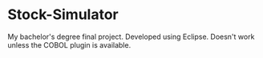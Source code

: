 # Stock-Simulator
My bachelor's degree final project.
Developed using Eclipse. Doesn't work unless the COBOL plugin is available.
